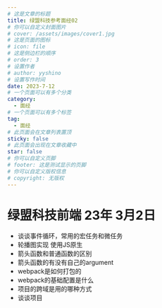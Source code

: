 ```yaml
---
# 这是文章的标题
title: 绿盟科技参考面经02
# 你可以自定义封面图片
# cover: /assets/images/cover1.jpg
# 这是页面的图标
# icon: file
# 这是侧边栏的顺序
# order: 3
# 设置作者
# author: yyshino
# 设置写作时间
date: 2023-7-12
# 一个页面可以有多个分类
category:
  - 面经
# 一个页面可以有多个标签
tag:
  - 面经
# 此页面会在文章列表置顶
sticky: false
# 此页面会出现在文章收藏中
star: false
# 你可以自定义页脚
# footer: 这是测试显示的页脚
# 你可以自定义版权信息
# copyright: 无版权
---
```


# 绿盟科技前端 23年 3月2日

- 谈谈事件循环，常用的宏任务和微任务
- 轮播图实现 使用JS原生
- 箭头函数和普通函数的区别
- 箭头函数的有没有自己的argument
- webpack是如何打包的
- webpack的基础配置是什么
- 项目的跨域是用的哪种方式
- 谈谈项目